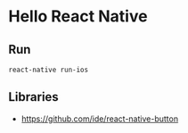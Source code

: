 # Hello React Native

## Run

```
react-native run-ios
```


## Libraries
- https://github.com/ide/react-native-button
